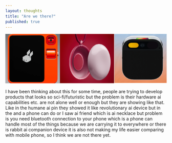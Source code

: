 ```yaml
---
layout: thoughts
title: "Are we there?"
published: true
---
```


<div class="image-container" style="text-align: center;">
    <img src="/images/visual_thoughts/are_we_there.png" alt="are_we_there" loading="lazy" />
</div>
<p class="colored-text_1">I have been thinking about this for some time, people are trying to develop products that looks so sci-fi/futuristic but the problem is their hardware ai capabilities etc. are not alone well or enough but they are showing like that. Like in the humane ai pin they showed it like revolutionary ai device but in the and a phone can do or I saw ai friend which is ai necklace but problem is you need bluetooth connection to your phone which is a phone can handle most of the things because we are carrying it to everywhere or there is rabbit ai companion device it is also not making my life easier comparing with mobile phone, so I think we are not there yet.</p>